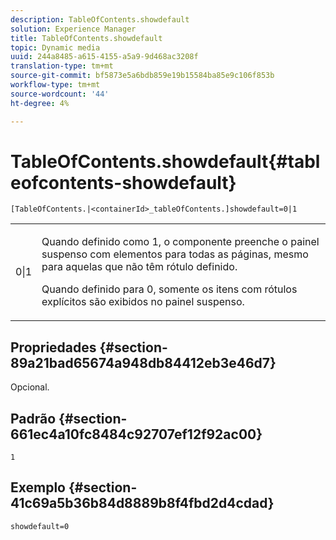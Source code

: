 ```yaml
---
description: TableOfContents.showdefault
solution: Experience Manager
title: TableOfContents.showdefault
topic: Dynamic media
uuid: 244a8485-a615-4155-a5a9-9d468ac3208f
translation-type: tm+mt
source-git-commit: bf5873e5a6bdb859e19b15584ba85e9c106f853b
workflow-type: tm+mt
source-wordcount: '44'
ht-degree: 4%

---
```



# TableOfContents.showdefault{#tableofcontents-showdefault}

`[TableOfContents.|<containerId>_tableOfContents.]showdefault=0|1`

<table id="table_BE34F807437C4955A2A640495E05138F"> 
 <tbody> 
  <tr> 
   <td> <p> <span class="codeph"> 0|1</span> </p> </td> 
   <td> <p> Quando definido como <span class="codeph"> 1</span>, o componente preenche o painel suspenso com elementos para todas as páginas, mesmo para aquelas que não têm rótulo definido. </p> <p>Quando definido para <span class="codeph"> 0</span>, somente os itens com rótulos explícitos são exibidos no painel suspenso. </p> </td> 
  </tr> 
 </tbody> 
</table>

## Propriedades {#section-89a21bad65674a948db84412eb3e46d7}

Opcional.

## Padrão {#section-661ec4a10fc8484c92707ef12f92ac00}

`1`

## Exemplo {#section-41c69a5b36b84d8889b8f4fbd2d4cdad}

`showdefault=0`
